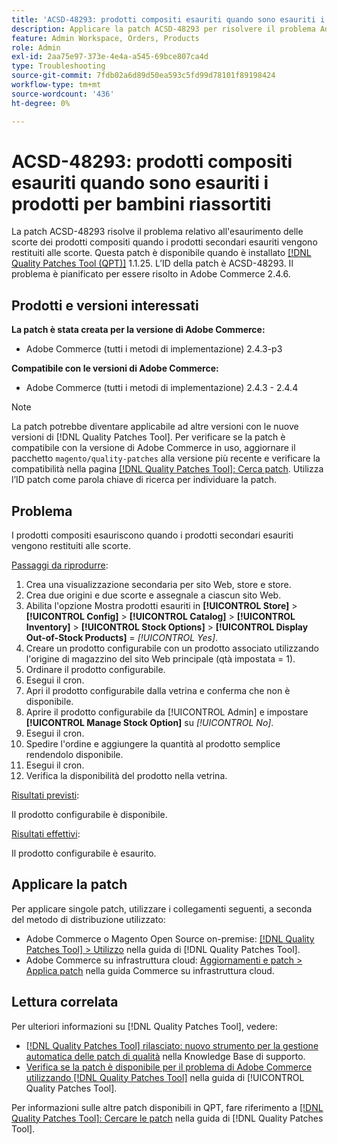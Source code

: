 ```yaml
---
title: 'ACSD-48293: prodotti compositi esauriti quando sono esauriti i prodotti per bambini riassortiti'
description: Applicare la patch ACSD-48293 per risolvere il problema Adobe Commerce relativo all'esaurimento delle scorte dei prodotti compositi quando i prodotti secondari esauriti vengono restituiti alle scorte.
feature: Admin Workspace, Orders, Products
role: Admin
exl-id: 2aa75e97-373e-4e4a-a545-69bce807ca4d
type: Troubleshooting
source-git-commit: 7fdb02a6d89d50ea593c5fd99d78101f89198424
workflow-type: tm+mt
source-wordcount: '436'
ht-degree: 0%

---
```


# ACSD-48293: prodotti compositi esauriti quando sono esauriti i prodotti per bambini riassortiti

La patch ACSD-48293 risolve il problema relativo all&#39;esaurimento delle scorte dei prodotti compositi quando i prodotti secondari esauriti vengono restituiti alle scorte. Questa patch è disponibile quando è installato [[!DNL Quality Patches Tool (QPT)]](https://experienceleague.adobe.com/en/docs/commerce-operations/tools/quality-patches-tool/quality-patches-tool-to-self-serve-quality-patches) 1.1.25. L’ID della patch è ACSD-48293. Il problema è pianificato per essere risolto in Adobe Commerce 2.4.6.

## Prodotti e versioni interessati

**La patch è stata creata per la versione di Adobe Commerce:**

* Adobe Commerce (tutti i metodi di implementazione) 2.4.3-p3

**Compatibile con le versioni di Adobe Commerce:**

* Adobe Commerce (tutti i metodi di implementazione) 2.4.3 - 2.4.4

>[!NOTE]
>
>La patch potrebbe diventare applicabile ad altre versioni con le nuove versioni di [!DNL Quality Patches Tool]. Per verificare se la patch è compatibile con la versione di Adobe Commerce in uso, aggiornare il pacchetto `magento/quality-patches` alla versione più recente e verificare la compatibilità nella pagina [[!DNL Quality Patches Tool]: Cerca patch](https://experienceleague.adobe.com/tools/commerce-quality-patches/index.html). Utilizza l’ID patch come parola chiave di ricerca per individuare la patch.

## Problema

I prodotti compositi esauriscono quando i prodotti secondari esauriti vengono restituiti alle scorte.

<u>Passaggi da riprodurre</u>:

1. Crea una visualizzazione secondaria per sito Web, store e store.
1. Crea due origini e due scorte e assegnale a ciascun sito Web.
1. Abilita l&#39;opzione Mostra prodotti esauriti in **[!UICONTROL Store]** > **[!UICONTROL Config]** > **[!UICONTROL Catalog]** > **[!UICONTROL Inventory]** > **[!UICONTROL Stock Options]** > **[!UICONTROL Display Out-of-Stock Products]** = *[!UICONTROL Yes]*.
1. Creare un prodotto configurabile con un prodotto associato utilizzando l&#39;origine di magazzino del sito Web principale (qtà impostata = 1).
1. Ordinare il prodotto configurabile.
1. Esegui il cron.
1. Apri il prodotto configurabile dalla vetrina e conferma che non è disponibile.
1. Aprire il prodotto configurabile da [!UICONTROL Admin] e impostare **[!UICONTROL Manage Stock Option]** su *[!UICONTROL No]*.
1. Esegui il cron.
1. Spedire l&#39;ordine e aggiungere la quantità al prodotto semplice rendendolo disponibile.
1. Esegui il cron.
1. Verifica la disponibilità del prodotto nella vetrina.

<u>Risultati previsti</u>:

Il prodotto configurabile è disponibile.

<u>Risultati effettivi</u>:

Il prodotto configurabile è esaurito.

## Applicare la patch

Per applicare singole patch, utilizzare i collegamenti seguenti, a seconda del metodo di distribuzione utilizzato:

* Adobe Commerce o Magento Open Source on-premise: [[!DNL Quality Patches Tool] > Utilizzo](/help/tools/quality-patches-tool/usage.md) nella guida di [!DNL Quality Patches Tool].
* Adobe Commerce su infrastruttura cloud: [Aggiornamenti e patch > Applica patch](https://experienceleague.adobe.com/docs/commerce-cloud-service/user-guide/develop/upgrade/apply-patches.html) nella guida Commerce su infrastruttura cloud.

## Lettura correlata

Per ulteriori informazioni su [!DNL Quality Patches Tool], vedere:

* [[!DNL Quality Patches Tool] rilasciato: nuovo strumento per la gestione automatica delle patch di qualità](https://experienceleague.adobe.com/en/docs/commerce-operations/tools/quality-patches-tool/quality-patches-tool-to-self-serve-quality-patches) nella Knowledge Base di supporto.
* [Verifica se la patch è disponibile per il problema di Adobe Commerce utilizzando  [!DNL Quality Patches Tool]](/help/tools/quality-patches-tool/patches-available-in-qpt/check-patch-for-magento-issue-with-magento-quality-patches.md) nella guida di [!UICONTROL Quality Patches Tool].


Per informazioni sulle altre patch disponibili in QPT, fare riferimento a [[!DNL Quality Patches Tool]: Cercare le patch](https://experienceleague.adobe.com/tools/commerce-quality-patches/index.html) nella guida di [!DNL Quality Patches Tool].
